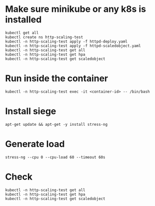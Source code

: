 
# Make sure minikube or any k8s is installed

    kubectl get all
    kubectl create ns http-scaling-test
    kubectl -n http-scaling-test apply -f httpd-deploy.yaml  
    kubectl -n http-scaling-test apply -f httpd-scaledobject.yaml 
    kubectl -n http-scaling-test get all 
    kubectl -n http-scaling-test get hpa
    kubectl -n http-scaling-test get scaledobject

# Run inside the container

    kubectl -n http-scaling-test exec -it <container-id> -- /bin/bash

# Install siege

    apt-get update && apt-get -y install stress-ng

# Generate load

    stress-ng --cpu 0 --cpu-load 60 --timeout 60s

# Check

    kubectl -n http-scaling-test get all
    kubectl -n http-scaling-test get hpa
    kubectl -n http-scaling-test get scaledobject

